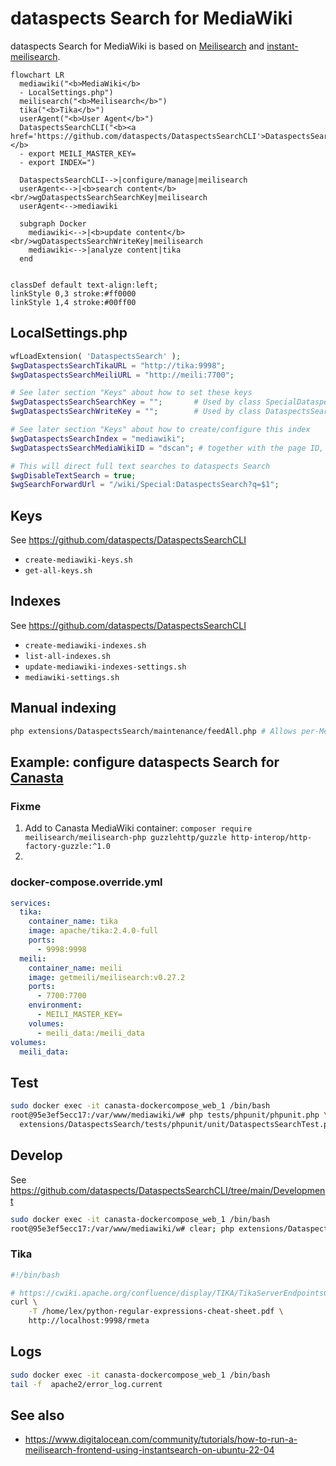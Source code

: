 # dataspects Search for MediaWiki

dataspects Search for MediaWiki is based on [Meilisearch](https://www.meilisearch.com) and [instant-meilisearch](https://github.com/meilisearch/instant-meilisearch).

```mermaid
flowchart LR
  mediawiki("<b>MediaWiki</b>
  - LocalSettings.php")
  meilisearch("<b>Meilisearch</b>")
  tika("<b>Tika</b>")
  userAgent("<b>User Agent</b>")
  DataspectsSearchCLI("<b><a href='https://github.com/dataspects/DataspectsSearchCLI'>DataspectsSearchCLI</a></b>
  - export MEILI_MASTER_KEY=
  - export INDEX=")

  DataspectsSearchCLI-->|configure/manage|meilisearch
  userAgent<-->|<b>search content</b><br/>wgDataspectsSearchSearchKey|meilisearch
  userAgent<-->mediawiki

  subgraph Docker
    mediawiki<-->|<b>update content</b><br/>wgDataspectsSearchWriteKey|meilisearch
    mediawiki<-->|analyze content|tika
  end
  

classDef default text-align:left;
linkStyle 0,3 stroke:#ff0000
linkStyle 1,4 stroke:#00ff00
```

## LocalSettings.php

```php
wfLoadExtension( 'DataspectsSearch' );
$wgDataspectsSearchTikaURL = "http://tika:9998";
$wgDataspectsSearchMeiliURL = "http://meili:7700";

# See later section "Keys" about how to set these keys
$wgDataspectsSearchSearchKey = "";       # Used by class SpecialDataspectsSearch
$wgDataspectsSearchWriteKey = "";        # Used by class DataspectsSearchFeed

# See later section "Keys" about how to create/configure this index
$wgDataspectsSearchIndex = "mediawiki";
$wgDataspectsSearchMediaWikiID = "dscan"; # together with the page ID, this represents the index doc id

# This will direct full text searches to dataspects Search
$wgDisableTextSearch = true;
$wgSearchForwardUrl = "/wiki/Special:DataspectsSearch?q=$1";
```

## Keys

See https://github.com/dataspects/DataspectsSearchCLI

* `create-mediawiki-keys.sh`
* `get-all-keys.sh`

## Indexes

See https://github.com/dataspects/DataspectsSearchCLI

* `create-mediawiki-indexes.sh`
* `list-all-indexes.sh`
* `update-mediawiki-indexes-settings.sh`
* `mediawiki-settings.sh`

## Manual indexing

```bash
php extensions/DataspectsSearch/maintenance/feedAll.php # Allows per-MediaWiki-namespace indexing
```

## Example: configure dataspects Search for [Canasta](https://canasta.wiki/)

### Fixme

1. Add to Canasta MediaWiki container: `composer require meilisearch/meilisearch-php guzzlehttp/guzzle http-interop/http-factory-guzzle:^1.0`
2. 

### docker-compose.override.yml

```yaml
services:
  tika:
    container_name: tika
    image: apache/tika:2.4.0-full
    ports:
      - 9998:9998
  meili:
    container_name: meili
    image: getmeili/meilisearch:v0.27.2
    ports:
      - 7700:7700
    environment:
      - MEILI_MASTER_KEY=
    volumes:
      - meili_data:/meili_data
volumes:
  meili_data:
```

## Test
```bash
sudo docker exec -it canasta-dockercompose_web_1 /bin/bash
root@95e3ef5ecc17:/var/www/mediawiki/w# php tests/phpunit/phpunit.php \
  extensions/DataspectsSearch/tests/phpunit/unit/DataspectsSearchTest.php
```


## Develop

See https://github.com/dataspects/DataspectsSearchCLI/tree/main/Development

```bash
sudo docker exec -it canasta-dockercompose_web_1 /bin/bash
root@95e3ef5ecc17:/var/www/mediawiki/w# clear; php extensions/DataspectsSearch/maintenance/feedOne.php
```

### Tika

```bash
#!/bin/bash

# https://cwiki.apache.org/confluence/display/TIKA/TikaServerEndpointsCompared
curl \
    -T /home/lex/python-regular-expressions-cheat-sheet.pdf \
    http://localhost:9998/rmeta
```

## Logs

```bash
sudo docker exec -it canasta-dockercompose_web_1 /bin/bash
tail -f  apache2/error_log.current
```

## See also
* https://www.digitalocean.com/community/tutorials/how-to-run-a-meilisearch-frontend-using-instantsearch-on-ubuntu-22-04

